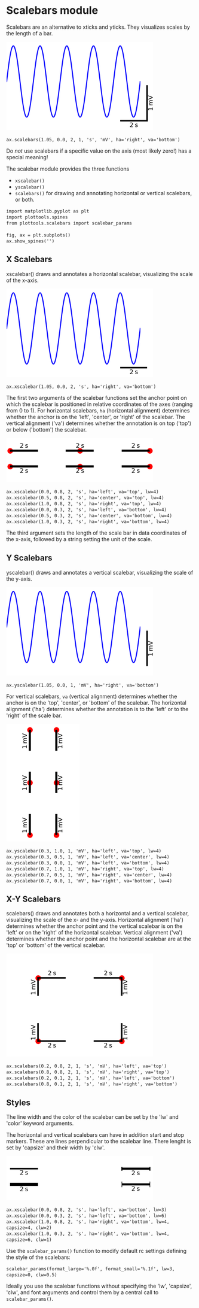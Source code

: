 # Scalebars module

Scalebars are an alternative to xticks and yticks.
They visualizes scales by the length of a bar.

![scalebars](figures/scalebars-scalebars.png)
```
ax.scalebars(1.05, 0.0, 2, 1, 's', 'mV', ha='right', va='bottom')
```

Do *not* use scalebars if a specific value on the axis (most likely
zero!) has a special meaning!

The scalebar module provides the three functions
- `xscalebar()`
- `yscalebar()`
- `scalebars()`
for drawing and annotating horizontal or vertical scalebars, or both.

```
import matplotlib.pyplot as plt
import plottools.spines
from plottools.scalebars import scalebar_params

fig, ax = plt.subplots()
ax.show_spines('')
```

## X Scalebars

xscalebar() draws and annotates a horizontal scalebar, visualizing the
scale of the x-axis.

![xscalebar](figures/scalebars-xscalebar.png)

```
ax.xscalebar(1.05, 0.0, 2, 's', ha='right', va='bottom')
```

The first two arguments of the scalebar functions set the anchor point
on which the scalebar is positioned in relative coordinates of the
axes (ranging from 0 to 1). For horizontal scalebars, `ha` (horizontal
alignment) determines whether the anchor is on the 'left', 'center',
or 'right' of the scalebar. The vertical alignment ('va') determines
whether the annotation is on top ('top') or below ('bottom') the
scalebar.

![xpos](figures/scalebars-xpos.png)

```
ax.xscalebar(0.0, 0.8, 2, 's', ha='left', va='top', lw=4)
ax.xscalebar(0.5, 0.8, 2, 's', ha='center', va='top', lw=4)
ax.xscalebar(1.0, 0.8, 2, 's', ha='right', va='top', lw=4)
ax.xscalebar(0.0, 0.3, 2, 's', ha='left', va='bottom', lw=4)
ax.xscalebar(0.5, 0.3, 2, 's', ha='center', va='bottom', lw=4)
ax.xscalebar(1.0, 0.3, 2, 's', ha='right', va='bottom', lw=4)
```

The third argument sets the length of the scale bar in data
coordinates of the x-axis, followed by a string setting the unit of
the scale.


## Y Scalebars

yscalebar() draws and annotates a vertical scalebar, visualizing the
scale of the y-axis.

![yscalebar](figures/scalebars-yscalebar.png)

```
ax.yscalebar(1.05, 0.0, 1, 'mV', ha='right', va='bottom')
```

For vertical scalebars, `va` (vertical alignment) determines whether
the anchor is on the 'top', 'center', or 'bottom' of the scalebar. The
horizontal alignment ('ha') determines whether the annotation is to
the 'left' or to the 'right' of the scale bar.

![ypos](figures/scalebars-ypos.png)

```
ax.yscalebar(0.3, 1.0, 1, 'mV', ha='left', va='top', lw=4)
ax.yscalebar(0.3, 0.5, 1, 'mV', ha='left', va='center', lw=4)
ax.yscalebar(0.3, 0.0, 1, 'mV', ha='left', va='bottom', lw=4)
ax.yscalebar(0.7, 1.0, 1, 'mV', ha='right', va='top', lw=4)
ax.yscalebar(0.7, 0.5, 1, 'mV', ha='right', va='center', lw=4)
ax.yscalebar(0.7, 0.0, 1, 'mV', ha='right', va='bottom', lw=4)
```

## X-Y Scalebars

scalebars() draws and annotates both a horizontal and a vertical
scalebar, visualizing the scale of the x- and the y-axis.  Horizontal
alignment ('ha') determines whether the anchor point and the vertical
scalebar is on the 'left' or on the 'right' of the horizontal
scalebar. Vertical alignment ('va') determines whether the anchor
point and the horizontal scalebar are at the 'top' or 'bottom' of the
vertical scalebar.

![pos](figures/scalebars-pos.png)

```
ax.scalebars(0.2, 0.8, 2, 1, 's', 'mV', ha='left', va='top')
ax.scalebars(0.8, 0.8, 2, 1, 's', 'mV', ha='right', va='top')
ax.scalebars(0.2, 0.1, 2, 1, 's', 'mV', ha='left', va='bottom')
ax.scalebars(0.8, 0.1, 2, 1, 's', 'mV', ha='right', va='bottom')
```


## Styles

The line width and the color of the scalebar can be set by the 'lw'
and 'color' keyword arguments.

The horizontal and vertical scalebars can have in addition start and
stop markers. These are lines perpendicular to the scalebar
line. There lenght is set by 'capsize' and their width by 'clw'.

![styles](figures/scalebars-styles.png)

```
ax.xscalebar(0.0, 0.8, 2, 's', ha='left', va='bottom', lw=3)
ax.xscalebar(0.0, 0.3, 2, 's', ha='left', va='bottom', lw=6)
ax.xscalebar(1.0, 0.8, 2, 's', ha='right', va='bottom', lw=4, capsize=4, clw=2)
ax.xscalebar(1.0, 0.3, 2, 's', ha='right', va='bottom', lw=4, capsize=6, clw=1)
```

Use the `scalebar_params()` function to modify default rc settings
defining the style of the scalebars:
```
scalebar_params(format_large='%.0f', format_small='%.1f', lw=3, capsize=0, clw=0.5)
```
Ideally you use the scalebar functions without specifying the 'lw',
'capsize', 'clw', and font arguments and control them by a central
call to `scalebar_params()`.
